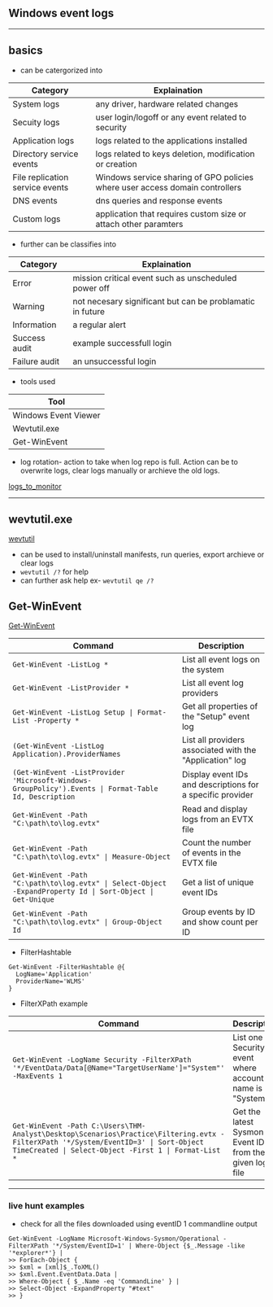 ## Windows event logs

---

## basics

- can be catergorized into

| Category      | Explaination                                              |
|------------------|------------------------------------------------------------|
| System logs | any driver, hardware related changes |
| Secuity logs | user login/logoff or any event related to security |
| Application logs | logs related to the applications installed     |
| Directory service events | logs related to keys deletion, modification or creation |
| File replication service events |  Windows service sharing of GPO policies where user access domain controllers |
| DNS events | dns queries and response events |
| Custom logs | application that requires custom size or attach other paramters |

- further can be classifies into

| Category      | Explaination                                              |
|------------------|----------------------------------------|
| Error          | mission critical event such as unscheduled power off   |
| Warning        | not necesary significant but can be problamatic in future |
| Information    | a regular alert                                           |
| Success audit  |  example successfull login                                |
| Failure audit  | an unsuccessful login                                     |

- tools used 

| Tool |
|------|
| Windows Event Viewer |
| Wevtutil.exe         |
| Get-WinEvent         |

- log rotation- action to take when log repo is full. Action can be to overwrite logs, clear logs manually or archieve the old logs.

[logs_to_monitor](https://learn.microsoft.com/en-us/windows-server/identity/ad-ds/plan/appendix-l--events-to-monitor)

---

## wevtutil.exe

[wevtutil](https://learn.microsoft.com/en-us/windows-server/administration/windows-commands/wevtutil)

- can be used to install/uninstall manifests, run queries, export archieve or clear logs
- `wevtutil /?` for help
- can further ask help ex- `wevtutil qe /?`

## Get-WinEvent

[Get-WinEvent](https://learn.microsoft.com/en-us/powershell/module/microsoft.powershell.diagnostics/get-winevent?view=powershell-5.1)

| Command | Description |
|--------|-------------|
| `Get-WinEvent -ListLog *` | List all event logs on the system |
| `Get-WinEvent -ListProvider *` | List all event log providers |
| `Get-WinEvent -ListLog Setup \| Format-List -Property *` | Get all properties of the "Setup" event log |
| `(Get-WinEvent -ListLog Application).ProviderNames` | List all providers associated with the "Application" log |
| `(Get-WinEvent -ListProvider 'Microsoft-Windows-GroupPolicy').Events \| Format-Table Id, Description` | Display event IDs and descriptions for a specific provider |
| `Get-WinEvent -Path "C:\path\to\log.evtx"` | Read and display logs from an EVTX file |
| `Get-WinEvent -Path "C:\path\to\log.evtx" \| Measure-Object` | Count the number of events in the EVTX file |
| `Get-WinEvent -Path "C:\path\to\log.evtx" \| Select-Object -ExpandProperty Id \| Sort-Object \| Get-Unique` | Get a list of unique event IDs |
| `Get-WinEvent -Path "C:\path\to\log.evtx" \| Group-Object Id` | Group events by ID and show count per ID |




- FilterHashtable

```
Get-WinEvent -FilterHashtable @{
  LogName='Application' 
  ProviderName='WLMS' 
}
```

- FilterXPath example

| Command | Description |
|--------|-------------|
| `Get-WinEvent -LogName Security -FilterXPath '*/EventData/Data[@Name="TargetUserName']="System"' -MaxEvents 1` | List one Security log event where account name is "System" |
| `Get-WinEvent -Path C:\Users\THM-Analyst\Desktop\Scenarios\Practice\Filtering.evtx -FilterXPath '*/System/EventID=3' \| Sort-Object TimeCreated \| Select-Object -First 1 \| Format-List *` | Get the latest Sysmon Event ID 3 from the given log file |



---

### live hunt examples

- check for all the files downloaded using eventID 1 commandline output 

```
Get-WinEvent -LogName Microsoft-Windows-Sysmon/Operational -FilterXPath '*/System/EventID=1' | Where-Object {$_.Message -like '*explorer*'} |
>> ForEach-Object {
>> $xml = [xml]$_.ToXML()
>> $xml.Event.EventData.Data |
>> Where-Object { $_.Name -eq 'CommandLine' } |
>> Select-Object -ExpandProperty "#text"
>> }
```
